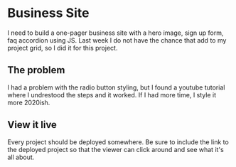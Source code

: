 # Business Site

I need to build a one-pager business site with a hero image, sign up form, faq accordion using JS. Last week I do not have the chance that add to my project grid, so I did it for this project. 

## The problem

I had a problem with the radio button styling, but I found a youtube tutorial where I undrestood the steps and it worked. If I had more time, I style it more 2020ish. 

## View it live
Every project should be deployed somewhere. Be sure to include the link to the deployed project so that the viewer can click around and see what it's all about.

